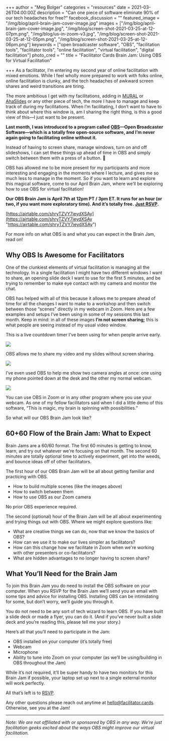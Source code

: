 +++
author = "Meg Bolger"
categories = "resources"
date = 2021-03-26T04:00:00Z
description = "Can one piece of software eliminate 90% of our tech headaches for free?"
facebook_discussion = ""
featured_image = "/img/blog/april-brain-jam-cover-image.jpg"
images = ["/img/blog/april-brain-jam-cover-image.jpg", "/img/blog/screen-shot-2021-03-25-at-12-07pm.png", "/img/blog/us-in-zoom-v3.jpg", "/img/blog/screen-shot-2021-03-25-at-12-05pm.png", "/img/blog/screen-shot-2021-03-25-at-12-06pm.png"]
keywords = ["open broadcaster software", "OBS", "facilitation tools", "facilitator tools", "online facilitation", "virtual facilitation", "digital facilitation"]
photo_cred = ""
title = "Facilitator Cards Brain Jam: Using OBS for Virtual Facilitation"

+++
As a facilitator, I’m entering my second year of online facilitation with mixed emotions. While I feel wholly more prepared to work with folks online, online facilitation is clunky, and the tech headaches of awkward screen shares and weird transitions are tiring. 

The more ambitious I get with my facilitations, adding in [MURAL](https://www.facilitator.cards/blog/using-mural-for-virtual-facilitation-canning-the-brain-jam/) or [AhaSlides](https://www.facilitator.cards/blog/using-ahaslides-for-virtual-facilitation-canning-the-brain-jam/) or any other piece of tech, the more I have to manage and keep track of during my facilitations. When I’m facilitating, I don’t want to have to think about where this window is, am I sharing the right thing, is this a good view of this—I just want to be present.

**Last month, I was introduced to a program called** [**OBS**](https://obsproject.com/)**—Open Broadcaster Software—which is a totally free open-source software, and I’m never again going to facilitating online without it.**

Instead of having to screen share, manage windows, turn on and off slideshows, I can set these things up ahead of time in OBS and simply switch between them with a press of a button. 🥳

OBS has allowed me to be more present for my participants and more interesting and engaging in the moments where I lecture, and gives me so much less to manage in the moment. So if you want to learn and explore this magical software, come to our April Brain Jam, where we’ll be exploring how to use OBS for virtual facilitation!

**Our OBS Brain Jam is April 7th at 12pm PT / 3pm ET. It runs for an hour (or two, if you want more exploratory time). And it’s totally free.** [**Just RSVP**](https://airtable.com/shryTZVY7ieydXSAy)**.**

[https://airtable.com/shryTZVY7ieydXSAy](https://airtable.com/shryTZVY7ieydXSAy "https://airtable.com/shryTZVY7ieydXSAy")

For more info on what OBS is and what you can expect in the Brain Jam, read on!

## Why OBS Is Awesome for Facilitators

One of the clunkiest elements of virtual facilitation is managing all the technology. In a single facilitation I might have two different windows I want to share, an opening slide deck I want to use for the first 5 minutes, and be trying to remember to make eye contact with my camera and monitor the chat.

OBS has helped with all of this because it allows me to prepare ahead of time for all the changes I want to make to a workshop and then switch between those “scenes” directly in my webcam in Zoom. Here are a few examples and setups I’ve been using in some of my sessions this last month. Keep in mind: in all of these images **I’m not screen sharing;** this is what people are seeing instead of my usual video window.

This is a live countdown timer I've been using for when people arrive early.

![](/img/blog/screen-shot-2021-03-25-at-12-06pm.png)

OBS allows me to share my video and my slides without screen sharing.

  
![](/img/blog/us-in-zoom-v3.jpg)

I’ve even used OBS to help me show two camera angles at once: one using my phone pointed down at the desk and the other my normal webcam.

![](/img/blog/screen-shot-2021-03-25-at-12-05pm.png)

You can use OBS in Zoom or in any other program where you use your webcam. As one of my fellow facilitators said when I did a little demo of this software, “This is magic, my brain is spinning with possibilities.”

So what will our OBS Brain Jam look like?

## 60+60 Flow of the Brain Jam: What to Expect

Brain Jams are a 60/60 format. The first 60 minutes is getting to know, learn, and try out whatever we're focusing on that month. The second 60 minutes are totally optional time to actively experiment, get into the weeds, and bounce ideas off of other facilitators.

The first hour of our OBS Brain Jam will be all about getting familiar and practicing with OBS. 

* How to build multiple scenes (like the images above) 
* How to switch between them 
* How to use OBS as our Zoom camera 

No prior OBS experience required.

The second (optional) hour of the Brain Jam will be all about experimenting and trying things out with OBS. Where we might explore questions like: 

* What are creative things we can do, now that we know the basics of OBS? 
* How can we use it to make our lives simpler as facilitators? 
* How can this change how we facilitate in Zoom when we're working with other presenters or co-facilitators? 
* What are hidden advantages to no longer having to screen share? 

## What You’ll Need for the Brain Jam

To join this Brain Jam you do need to install the OBS software on your computer. When you RSVP for the Brain Jam we’ll send you an email with some tips and advice for installing OBS. Installing OBS can be intimidating for some, but don’t worry, we’ll guide you through it. 

You do not need to be any sort of tech wizard to learn OBS. If you have built a slide deck or made a flyer, you can do it. (And if you’ve never built a slide deck and you’re reading this, please tell me your story.)

Here’s all that you’ll need to participate in the Jam:

* OBS installed on your computer (it’s totally free)
* Webcam
* Microphone
* Ability to tune into Zoom on your computer (as we’ll be using/building in OBS throughout the Jam)

While it’s not required, it’ll be super handy to have two monitors for this Brain Jam if possible, your laptop set up next to a single external monitor will work perfectly.

All that’s left is to [RSVP](https://airtable.com/shryTZVY7ieydXSAy).

Any other questions please reach out anytime at hello@facilitator.cards. Otherwise, see you at the Jam!

***

_Note: We are not affiliated with or sponsored by OBS in any way. We’re just facilitation geeks excited about the ways OBS might improve our virtual facilitation._